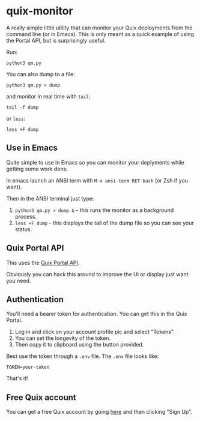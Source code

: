 # quix-monitor

A really simple little utility that can monitor your Quix deployments from the command line (or in Emacs). This is only meant as a quick example of using the Portal API, but is surprisingly useful.

Run:

``` shell
python3 qm.py
```

You can also dump to a file:

``` shell
python3 qm.py > dump
```

and monitor in real time with `tail`:

``` shell
tail -f dump
```

or `less`:

``` shell
less +F dump
```

## Use in Emacs

Quite simple to use in Emacs so you can monitor your deplyments while getting some work done.

In emacs launch an ANSI term with `M-x ansi-term RET bash` (or Zsh if you want).

Then in the ANSI terminal just type:

1. `python3 qm.py > dump &` - this runs the monitor as a background process.
2. `less +F dump` - this displays the tail of the dump file so you can see your status.

## Quix Portal API

This uses the [Quix Portal API](https://quix.io/docs/apis/portal-api.html).

Obviously you can hack this around to improve the UI or display just want you need.

## Authentication

You'll need a bearer token for authentication. You can get this in the Quix Portal. 

1. Log in and click on your account profile pic and select "Tokens". 
2. You can set the longevity of the token. 
3. Then copy it to clipboard using the button provided.

Best use the token through a `.env` file. The `.env` file looks like:

``` text
TOKEN=your-token
```

That's it!

## Free Quix account

You can get a free Quix account by going [here](https://quix.io) and then clicking "Sign Up".

